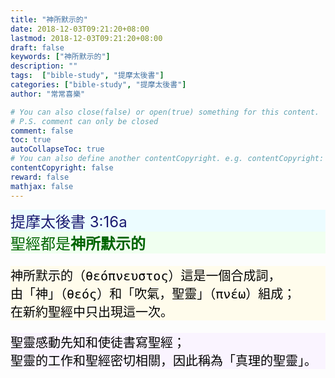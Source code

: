 ```yaml
---
title: "神所默示的"
date: 2018-12-03T09:21:20+08:00
lastmod: 2018-12-03T09:21:20+08:00
draft: false
keywords: ["神所默示的"]
description: ""
tags:  ["bible-study", "提摩太後書"]
categories: ["bible-study", "提摩太後書"]
author: "常常喜樂"

# You can also close(false) or open(true) something for this content.
# P.S. comment can only be closed
comment: false
toc: true
autoCollapseToc: true
# You can also define another contentCopyright. e.g. contentCopyright: "This is another copyright."
contentCopyright: false
reward: false
mathjax: false
---
```


<div style="background-color:#ECFCFF"><font size="5", color="#191970">
提摩太後書 3:16a
</font>
</div>

<div style="background-color:#F0FFF0"><font size="5", color="#006400">
聖經都是<b>神所默示的</b>
</font>
</div>

<div style="background-color:#FFFCEC"><font size="5", color="#000000">
<pre>
神所默示的（θεόπνευστος）這是一個合成詞，
由「神」（θεός）和「吹氣，聖靈」（πνέω）組成；
在新約聖經中只出現這一次。
</pre>
</font>
</div>

<div style="background-color:#FAF4FF"><font size="5", color="#000000">
<pre>
聖靈感動先知和使徒書寫聖經；
聖靈的工作和聖經密切相關，因此稱為「真理的聖靈」。
</pre>
</font>
</div>